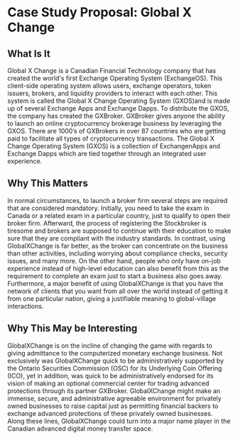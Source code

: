 # Case Study Proposal: Global X Change

## What Is It
Global X Change is a Canadian Financial Technology company that has created the world's first Exchange Operating System (ExchangeOS). This client-side operating system allows users, exchange operators, token issuers, brokers, and liquidity providers to interact with each other. This system is called the Global X Change Operating System (GXOS)and is made up of several Exchange Apps and Exchange Dapps.
To distribute the GXOS, the company has created the GXBroker. GXBroker gives anyone the ability to launch an online cryptocurrency brokerage business by leveraging the GXOS. There are 1000’s of GXBrokers in over 87 countries who are getting paid to facilitate all types of cryptocurrency transactions.
The Global X Change Operating System (GXOS) is a collection of ExchangenApps and Exchange Dapps which are tied together through an integrated user experience.

## Why This Matters
In normal circumstances, to launch a broker firm several steps are required that are considered mandatory. Initially, you need to take the exam in Canada or a related exam in a particular country, just to qualify to open their broker firm. Afterward, the process of registering the Stockbroker is tiresome and brokers are supposed to continue with their education to make sure that they are compliant with the industry standards. 
In contrast, using GlobalXChange is far better, as the broker can concentrate on the business than other activities, including worrying about compliance checks, security issues, and many more. On the other hand, people who only have on-job experience instead of high-level education can also benefit from this as the requirement to complete an exam just to start a business also goes away.
Furthermore, a major benefit of using GlobalXChange is that you have the network of clients that you want from all over the world instead of getting it from one particular nation, giving a justifiable meaning to global-village interactions.

## Why This May be Interesting
GlobalXChange is on the incline of changing the game with regards to giving admittance to the computerized monetary exchange business. Not exclusively was GlobalXChange quick to be administratively supported by the Ontario Securities Commission (OSC) for its Underlying Coin Offering (ICO), yet in addition, was quick to be administratively endorsed for its vision of making an optional commercial center for trading advanced protections through its partner GXBroker. GlobalXChange might make an immense, secure, and administrative agreeable environment for privately owned businesses to raise capital just as permitting financial backers to exchange advanced protections of these privately owned businesses. Along these lines, GlobalXChange could turn into a major name player in the Canadian advanced digital money transfer space.
